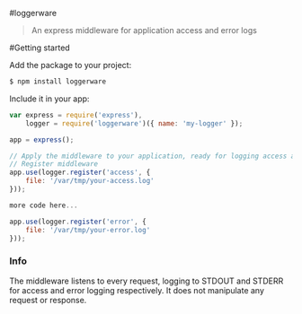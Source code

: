 #loggerware

>An express middleware for application access and error logs

#Getting started

Add the package to your project:

```bash
$ npm install loggerware
```

Include it in your app:

```javascript
var express = require('express'),
    logger = require('loggerware')({ name: 'my-logger' });

app = express();

// Apply the middleware to your application, ready for logging access and errors for all requests
// Register middleware
app.use(logger.register('access', {
    file: '/var/tmp/your-access.log'
}));

more code here...

app.use(logger.register('error', {
    file: '/var/tmp/your-error.log'
}));
```

### Info

The middleware listens to every request, logging to STDOUT and STDERR for access and error logging respectively. It does
not manipulate any request or response.
